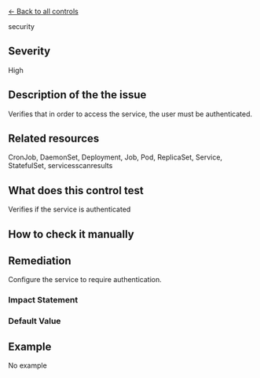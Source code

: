 [← Back to all controls](index.md)


security

## Severity

High

## Description of the the issue

Verifies that in order to access the service, the user must be authenticated.

## Related resources

CronJob, DaemonSet, Deployment, Job, Pod, ReplicaSet, Service, StatefulSet, servicesscanresults

## What does this control test

Verifies if the service is authenticated

## How to check it manually

## Remediation

Configure the service to require authentication.

### Impact Statement

### Default Value

## Example

No example
